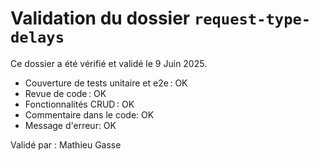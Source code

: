 # Validation du dossier `request-type-delays`

Ce dossier a été vérifié et validé le 9 Juin 2025.

- Couverture de tests unitaire et e2e : OK
- Revue de code : OK
- Fonctionnalités CRUD : OK
- Commentaire dans le code: OK
- Message d'erreur: OK

Validé par : Mathieu Gasse

